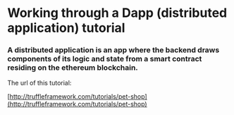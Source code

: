 # Working through a Dapp (distributed application) tutorial


### A distributed application is an app where the backend draws components of its logic and state from a smart contract residing on the ethereum blockchain.


The url of this tutorial:


[http://truffleframework.com/tutorials/pet-shop](http://truffleframework.com/tutorials/pet-shop)

